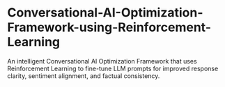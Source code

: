 # Conversational-AI-Optimization-Framework-using-Reinforcement-Learning
An intelligent Conversational AI Optimization Framework that uses Reinforcement Learning  to fine-tune LLM prompts for improved response clarity, sentiment alignment, and factual consistency.
